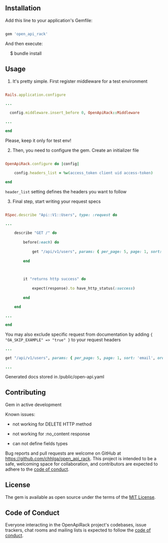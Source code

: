 ## Installation

Add this line to your application's Gemfile:

```ruby

gem 'open_api_rack'

```

And then execute:

    $ bundle install

## Usage

1) It's pretty simple. First register middleware for a test environment  

``` config/enviroments/test.rb

Rails.application.configure

...

  config.middleware.insert_before 0, OpenApiRack::Middleware

...

end

```

Please, keep it only for test env!

2) Then, you need to configure the gem. Create an initializer file

```config/initializers/open_api_rack.rb

OpenApiRack.configure do |config|

	config.headers_list = %w(access_token client uid access-token)

end

```

`header_list` setting defines the headers you want to follow

3) Final step, start writing your request specs

``` spec/requests/users_spec.rb

RSpec.describe "Api::V1::Users", type: :request do

...

	describe "GET /" do
	
		before(:each) do
	
			get "/api/v1/users", params: { per_page: 5, page: 1, sort: 'email', order: 'desc' }
	
		end

  

		it "returns http success" do
	
			expect(response).to have_http_status(:success)
	
		end

	end

...

end
```

You may also exclude specific request from documentation by adding `{ "OA_SKIP_EXAMPLE" => "true" }` to your request headers  

``` spec/requests/users_spec.rb
...

get "/api/v1/users", params: { per_page: 5, page: 1, sort: 'email', order: 'desc' }, headers: { "OA_SKIP_EXAMPLE" => "true" }

...

```

Generated docs stored in /public/open-api.yaml

## Contributing

Gem in active development

Known issues:

- not working for DELETE HTTP method

- not working for :no_content response

- can not define fields types


Bug reports and pull requests are welcome on GitHub at https://github.com/chhlga/open_api_rack. This project is intended to be a safe, welcoming space for collaboration, and contributors are expected to adhere to the [code of conduct](https://github.com/[USERNAME]/open_api_rack/blob/main/CODE_OF_CONDUCT.md).

## License
The gem is available as open source under the terms of the [MIT License](https://opensource.org/licenses/MIT).

## Code of Conduct
Everyone interacting in the OpenApiRack project's codebases, issue trackers, chat rooms and mailing lists is expected to follow the [code of conduct](https://github.com/[USERNAME]/open_api_rack/blob/main/CODE_OF_CONDUCT.md).

